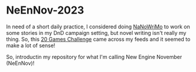 # NeEnNov-2023

In need of a short daily practice, I considered doing [NaNoWriMo](https://nanowrimo.org/about-nano) to work on some stories in my DnD campaign setting, but novel writing isn't really my thing. So, this [20 Games Challenge](https://20_games_challenge.gitlab.io/) came across my feeds and it seemed to make a lot of sense!

So, introductin my repository for what I'm calling New Engine November (NeEnNov)!
